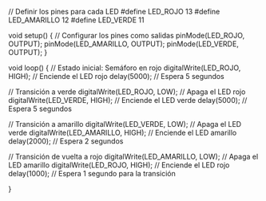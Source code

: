 // Definir los pines para cada LED
#define LED_ROJO 13
#define LED_AMARILLO 12
#define LED_VERDE 11

void setup() {
  // Configurar los pines como salidas
  pinMode(LED_ROJO, OUTPUT);
  pinMode(LED_AMARILLO, OUTPUT);
  pinMode(LED_VERDE, OUTPUT);
}

void loop() {
  // Estado inicial: Semáforo en rojo
  digitalWrite(LED_ROJO, HIGH);    // Enciende el LED rojo
  delay(5000);                      // Espera 5 segundos

  // Transición a verde
  digitalWrite(LED_ROJO, LOW);     // Apaga el LED rojo
  digitalWrite(LED_VERDE, HIGH);   // Enciende el LED verde
  delay(5000);                      // Espera 5 segundos

  // Transición a amarillo
  digitalWrite(LED_VERDE, LOW);    // Apaga el LED verde
  digitalWrite(LED_AMARILLO, HIGH);  // Enciende el LED amarillo
  delay(2000);                      // Espera 2 segundos

  // Transición de vuelta a rojo
  digitalWrite(LED_AMARILLO, LOW); // Apaga el LED amarillo
  digitalWrite(LED_ROJO, HIGH);    // Enciende el LED rojo
  delay(1000);                      // Espera 1 segundo para la transición

}
